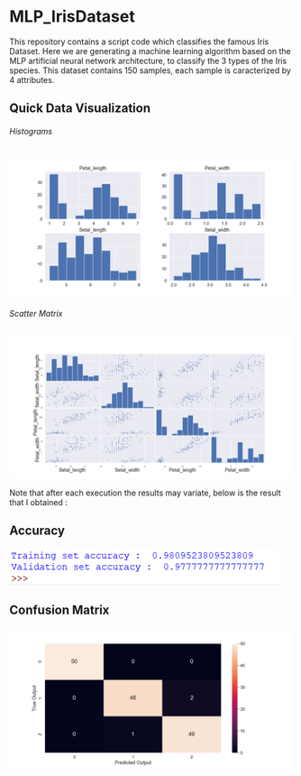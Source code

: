 # MLP_IrisDataset
This repository contains a script code which classifies the famous Iris Dataset.
Here we are generating a machine learning algorithm based on the MLP artificial neural network architecture, to classify the 3 types of the Iris species.
This dataset contains 150 samples, each sample is caracterized by 4 attributes.

## Quick Data Visualization
###### Histograms
  
![Histograms](https://github.com/amineoucherif/MLP_IrisDataset/blob/master/Histograms.png)
###### Scatter Matrix
![Scatter Matrix](https://github.com/amineoucherif/MLP_IrisDataset/blob/master/ScatterMatrix.png)

Note that after each execution the results may variate, below is the result that I obtained :
## Accuracy
![Accuracy](https://github.com/amineoucherif/MLP_IrisDataset/blob/master/Accuracy.png)

## Confusion Matrix
![Confusion Matrix](https://github.com/amineoucherif/MLP_IrisDataset/blob/master/ConfusionMatrix.png)



